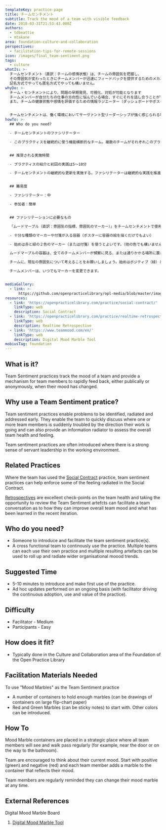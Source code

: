 ```yaml
---
templateKey: practice-page
title: チームセンチメント
subtitle: Track the mood of a team with visible feedback
date: 2018-03-31T21:53:43.000Z
authors:
  - tdbeattie
  - mtakane
area: foundation-culture-and-collaboration
perspectives:
  - facilitation-tips-for-remote-sessions
icon: /images/final_team-sentiment.png
tags:
  - culture
whatIs: >-
  チームセンチメント（直訳：チームの感情状態）は、チームの雰囲気を把握し、
  その雰囲気が変わったときにチームメンバーが迅速にフィードバックを提供するためのメカニズムを提供するプラクティスです。
  記名方式でやっても匿名方式でやっても構いません。
whyDo: >-
  チーム・センチメントにより、問題の早期発見、可視化、対処が可能となります
  チームメンバーが自分たちの仕事の方向性に悩んでいる場合、すぐにそれを話し合うことができます。
  また、チームの健康状態や感情を評価するための情報ラジエーター（ダッシュボードやポスター等の、情報を可視化し公表するためのツールやデバイス）としても機能します。


  チームセンチメントは、働く環境においてサーヴァント型リーダーシップが強く感じられる場所でよく導入されます。
howTo: >-
  ## Who do you need?

  - チームセンチメントのファシリテーター

  - このプラクティスを継続的に使う機能横断的なチーム。複数のチームがそれぞれこのプラクティスを使用して得る結果を使い、組織全体の雰囲気の傾向を可視化・公表することができます。


  ## 推奨される実施時間

  - プラクティスの紹介と初回の実践は5〜10分

  - チームセンチメントの継続的な更新を実施する。ファシリテーターは継続的な実践を推進し、このプラクティスを利点を活用する。


  ## 難易度

  - ファシリテーター：中

  - 参加者：簡単


  ## ファシリテーションに必要なもの

  「ムードマーブル（直訳：雰囲気の指標、雰囲気のマーカー）」をチームセンチメントで使用するために、

  - 十分な種類のマーカーや付箋が入る容器（ポスターに容器の絵を描くだけでもよい）

  - 始めは赤と緑の２色のマーカー（または付箋）を使うとよいです。（他の色でも構いません。）

  ムードマーブルの容器は、全てのチームメンバーが頻繁に見る、または通りかかる場所に置きましょう（例えば、ドアの近くやトイレへの道の途中）。

  チームに、現在の雰囲気について考えることをお願いしましょう。始めはポジティブ（緑）とネガティブ（赤）で、各チームメンバーは自分達の雰囲気を表す容器にマーカーを追加します。

  チームメンバーは、いつでもマーカーを変更できます。


mediaGallery:
  - link: >-
      https://github.com/openpracticelibrary/opl-media/blob/master/images/team%20sentiment%20mood.png?raw=true
resources:
  - link: 'https://openpracticelibrary.com/practice/social-contract/'
    linkType: web
    description: Social Contract
  - link: 'https://openpracticelibrary.com/practice/realtime-retrospective/'
    linkType: web
    description: Realtime Retrospective
  - link: 'https://www.teammood.com/en/'
    linkType: web
    description: Digital Mood Marble Tool
mobiusTag: foundation
---
```

## What is it?

Team Sentiment practices track the mood of a team and provide a mechanism for team members to rapidly feed back, either publically or anonymously, when their mood has changed.

## Why use a Team Sentiment pratice?

Team sentiment practices enable problems to be identified, radiated and addressed early. They enable the team to quickly discuss where one or more team members is suddenly troubled by the direction their work is going and can also provide an information radiator to assess the overall team health and feeling.

Team sentiment practices are often introduced where there is a strong sense of servant leadership in the working environment.

## Related Practices

Where the team has used the [Social Contract](/practice/social-contract/) practice, team sentiment practices can help enforce some of the feeling radiated in the Social Contract.

[Retrospectives](/practice/realtime-retrospective/) are excellent check-points on the team health and taking the opportunity to review the Team Sentiment artefcts can facilitate a team conversation as to how they can improve overall team mood and what has been learned in the recent iteration.

## Who do you need?

- Someone to introduce and facilitate the team sentiment practice(s).
- A cross functional team to continously use the practice. Multiple teams can each use their own practice and multiple resulting artefacts can be used to roll up and radiate wider organisational moood trends.

## Suggested Time

- 5-10 minutes to introduce and make first use of the practice.
- Ad hoc updates performed on an ongoing basis (with facilitator driving the continuous adoption, use and value of the practice).

## Difficulty

- Facilitator - Medium
- Participants - Easy

## How does it fit?

- Typically done in the Culture and Collaboration area of the Foundation of the Open Practice Library

## Facilitation Materials Needed

To use "Mood Marbles" as the Team Sentiment practice

- A number of containers to hold enough marbles (can be drawings of containers on large flip-chart paper)
- Red and Green Marbles (can be sticky notes) to start with. Other colors can be introduced.

## How To

Mood Marble containers are placed in a strategic place where all team members will see and walk pass regularly (for example, near the door or on the way to the bathroom).

Team are encouraged to think about their current mood. Start with positive (green) and negative (red) and each team member adds a marble to the container that reflects their mood.

Team members are regularly reminded they can change their mood marble at any time.

## External References

Digital Mood Marble Board

1. [Digital Mood Marble Tool](https://www.teammood.com/en/)
